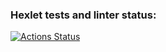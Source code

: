 ### Hexlet tests and linter status:
[![Actions Status](https://github.com/Alina-Zhdanova/java-project-72/actions/workflows/hexlet-check.yml/badge.svg)](https://github.com/Alina-Zhdanova/java-project-72/actions)